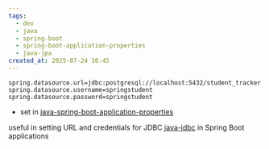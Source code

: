 ```yaml
---
tags:
  - dev
  - java
  - spring-boot
  - spring-boot-application-properties
  - java-jpa
created_at: 2025-07-24 10:45
---
```

```properties
spring.datasource.url=jdbc:postgresql://localhost:5432/student_tracker
spring.datasource.username=springstudent
spring.datasource.password=springstudent
```
- set in [java-spring-boot-application-properties](java-spring-boot-application-properties.md)

useful in setting URL and credentials for JDBC [java-jdbc](../java-jdbc.md) in Spring Boot applications